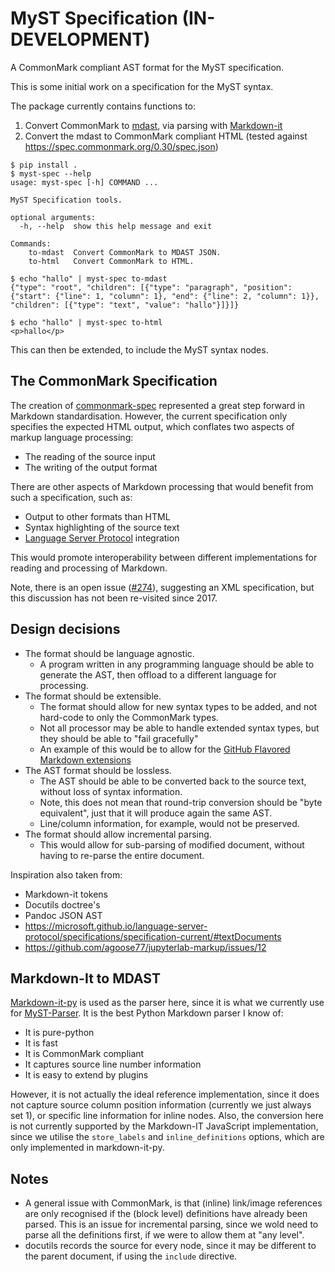 # MyST Specification (IN-DEVELOPMENT)

A CommonMark compliant AST format for the MyST specification.

This is some initial work on a specification for the MyST syntax.

The package currently contains functions to:

1. Convert CommonMark to [mdast](https://github.com/syntax-tree/mdast), via parsing with [Markdown-it](https://github.com/markdown-it/markdown-it)
2. Convert the mdast to CommonMark compliant HTML (tested against <https://spec.commonmark.org/0.30/spec.json>)

```console
$ pip install .
$ myst-spec --help
usage: myst-spec [-h] COMMAND ...

MyST Specification tools.

optional arguments:
  -h, --help  show this help message and exit

Commands:
    to-mdast  Convert CommonMark to MDAST JSON.
    to-html   Convert CommonMark to HTML.

$ echo "hallo" | myst-spec to-mdast
{"type": "root", "children": [{"type": "paragraph", "position": {"start": {"line": 1, "column": 1}, "end": {"line": 2, "column": 1}}, "children": [{"type": "text", "value": "hallo"}]}]}

$ echo "hallo" | myst-spec to-html
<p>hallo</p>
```

This can then be extended, to include the MyST syntax nodes.

## The CommonMark Specification

The creation of [commonmark-spec] represented a great step forward in Markdown standardisation.
However, the current specification only specifies the expected HTML output, which conflates two aspects of markup language processing:

- The reading of the source input
- The writing of the output format

There are other aspects of Markdown processing that would benefit from such a specification, such as:

- Output to other formats than HTML
- Syntax highlighting of the source text
- [Language Server Protocol][lsp] integration

This would promote interoperability between different implementations for reading and processing of Markdown.

Note, there is an open issue ([#274](https://github.com/commonmark/commonmark-spec/issues/274)), suggesting an XML specification,
but this discussion has not been re-visited since 2017.

## Design decisions

- The format should be language agnostic.
  - A program written in any programming language should be able to generate the AST, then offload to a different language for processing.
- The format should be extensible.
  - The format should allow for new syntax types to be added, and not hard-code to only the CommonMark types.
  - Not all processor may be able to handle extended syntax types, but they should be able to "fail gracefully"
  - An example of this would be to allow for the [GitHub Flavored Markdown extensions](https://github.github.com/gfm/)
- The AST format should be lossless.
  - The AST should be able to be converted back to the source text, without loss of syntax information.
  - Note, this does not mean that round-trip conversion should be "byte equivalent", just that it will produce again the same AST.
  - Line/column information, for example, would not be preserved.
- The format should allow incremental parsing.
  - This would allow for sub-parsing of modified document, without having to re-parse the entire document.

Inspiration also taken from:

- Markdown-it tokens
- Docutils doctree's
- Pandoc JSON AST
- https://microsoft.github.io/language-server-protocol/specifications/specification-current/#textDocuments
- https://github.com/agoose77/jupyterlab-markup/issues/12

## Markdown-It to MDAST

[Markdown-it-py](https://github.com/ExecutableBookProject/markdown-it-py) is used as the parser here,
since it is what we currently use for [MyST-Parser](https://github.com/executablebooks/MyST-Parser).
It is the best Python Markdown parser I know of:

- It is pure-python
- It is fast
- It is CommonMark compliant
- It captures source line number information
- It is easy to extend by plugins

However, it is not actually the ideal reference implementation, since it does not capture source column position information (currently we just always set 1), or specific line information for inline nodes.
Also, the conversion here is not currently supported by the Markdown-IT JavaScript implementation,
since we utilise the `store_labels` and `inline_definitions` options, which are only implemented in markdown-it-py.

## Notes

- A general issue with CommonMark, is that (inline) link/image references are only recognised if the (block level) definitions have already been parsed. This is an issue for incremental parsing, since we wold need to parse all the definitions first, if we were to allow them at "any level".
- docutils records the source for every node, since it may be different to the parent document, if using the `include` directive.


[commonmark-spec]: https://github.com/commonmark/commonmark-spec/
[lsp]: https://microsoft.github.io/language-server-protocol/
